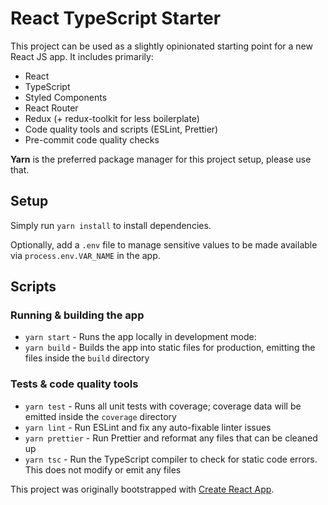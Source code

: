 # React TypeScript Starter

This project can be used as a slightly opinionated starting point for a new React JS app.
It includes primarily:

- React
- TypeScript
- Styled Components
- React Router
- Redux (+ redux-toolkit for less boilerplate)
- Code quality tools and scripts (ESLint, Prettier)
- Pre-commit code quality checks

**Yarn** is the preferred package manager for this project setup, please use that.

## Setup

Simply run `yarn install` to install dependencies.

Optionally, add a `.env` file to manage sensitive values to be made available via
`process.env.VAR_NAME` in the app.

## Scripts

### Running & building the app

- `yarn start` - Runs the app locally in development mode: 
- `yarn build` - Builds the app into static files for production, emitting the files inside the
  `build` directory

### Tests & code quality tools

- `yarn test` - Runs all unit tests with coverage; coverage data will be emitted inside the
  `coverage` directory
- `yarn lint` - Run ESLint and fix any auto-fixable linter issues
- `yarn prettier` - Run Prettier and reformat any files that can be cleaned up
- `yarn tsc` - Run the TypeScript compiler to check for static code errors. This does not
  modify or emit any files

This project was originally bootstrapped with
[Create React App](https://github.com/facebook/create-react-app).
